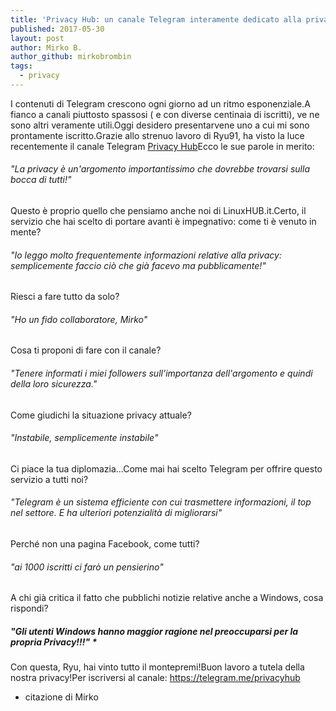 ```yaml
---
title: 'Privacy Hub: un canale Telegram interamente dedicato alla privacy'
published: 2017-05-30
layout: post
author: Mirko B.
author_github: mirkobrombin
tags:
  - privacy
---
```

I contenuti di Telegram crescono ogni giorno ad un ritmo esponenziale.A fianco a canali piuttosto spassosi ( e con diverse centinaia di iscritti), ve ne sono altri veramente utili.Oggi desidero presentarvene uno a cui mi sono prontamente iscritto.Grazie allo strenuo lavoro di Ryu91, ha visto la luce recentemente il canale Telegram  <a href="https://telegram.me/privacyhub" target="_blank" rel="noopener noreferrer">Privacy Hub</a>Ecco le sue parole in merito:<h6>"La privacy è un'argomento importantissimo che dovrebbe trovarsi sulla bocca di tutti!"</h6>Questo è proprio quello che pensiamo anche noi di LinuxHUB.it.Certo, il servizio che hai scelto di portare avanti è impegnativo: come ti è venuto in mente?<h6>"Io leggo molto frequentemente informazioni relative alla privacy: semplicemente faccio ciò che già facevo ma pubblicamente!"</h6>Riesci a fare tutto da solo?<h6>"Ho un fido collaboratore, Mirko"</h6>Cosa ti proponi di fare con il canale?<h6>"Tenere informati i miei followers sull'importanza dell'argomento e quindi della loro sicurezza."</h6>Come giudichi la situazione privacy attuale?<h6>"Instabile, semplicemente instabile"</h6>Ci piace la tua diplomazia...Come mai hai scelto Telegram per offrire questo servizio a tutti noi?<h6>"Telegram è un sistema efficiente con cui trasmettere informazioni, il top nel settore. E ha ulteriori potenzialità di migliorarsi"</h6>Perché non una pagina Facebook, come tutti?<h6>"ai 1000 iscritti ci farò un pensierino"</h6>A chi già critica il fatto che pubblichi notizie relative anche a Windows, cosa rispondi?<h5>"Gli utenti Windows hanno maggior ragione nel preoccuparsi per la propria Privacy!!!" *</h5>Con questa, Ryu, hai vinto tutto il montepremi!Buon lavoro a tutela della nostra privacy!Per iscriversi al canale: https://telegram.me/privacyhub<ul>    <li>citazione di Mirko</li></ul>